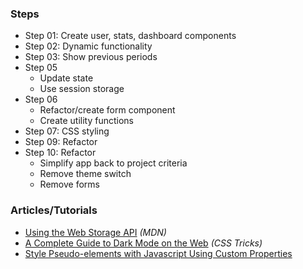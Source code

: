 ### Steps

- Step 01: Create user, stats, dashboard components
  <br>
- Step 02: Dynamic functionality
  <br>
- Step 03: Show previous periods
  <br>
- Step 05
  - Update state
  - Use session storage
    <br>
- Step 06
  - Refactor/create form component
  - Create utility functions
    <br>
- Step 07: CSS styling
  <br>
- Step 09: Refactor
  <br>
- Step 10: Refactor
  - Simplify app back to project criteria
  - Remove theme switch
  - Remove forms
    <br>

### Articles/Tutorials

- [Using the Web Storage API](https://developer.mozilla.org/en-US/docs/Web/API/Web_Storage_API/Using_the_Web_Storage_API#feature-detecting_localstorage) _(MDN)_
- [A Complete Guide to Dark Mode on the Web](https://css-tricks.com/a-complete-guide-to-dark-mode-on-the-web/#aa-using-custom-properties) _(CSS Tricks)_
- [Style Pseudo-elements with Javascript Using Custom Properties](https://css-irl.info/quick-tip-style-pseudo-elements-with-javascript-using-custom-properties/)
